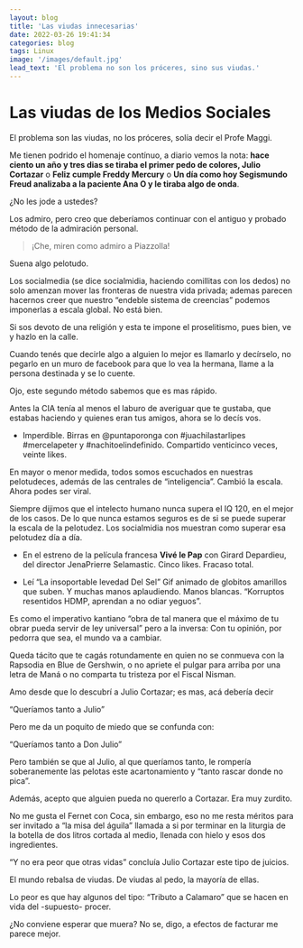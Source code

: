 ```yaml
---
layout: blog
title: 'Las viudas innecesarias'
date: 2022-03-26 19:41:34
categories: blog
tags: Linux
image: '/images/default.jpg'
lead_text: 'El problema no son los próceres, sino sus viudas.'
---
```


# Las viudas de los Medios Sociales

El problema son las viudas, no los próceres, solía decir el Profe Maggi.

Me tienen podrido el homenaje contínuo, a diario vemos la nota: **hace ciento un año y tres dias se tiraba el primer pedo de colores, Julio Cortazar** o **Feliz cumple Freddy Mercury** o **Un día como hoy Segismundo Freud analizaba a la paciente Ana O y le tiraba algo de onda**.  

¿No les jode a ustedes? 

Los admiro, pero creo que deberíamos continuar con el antiguo y probado método de la admiración personal.  

> ¡Che, miren como admiro a Piazzolla!  

Suena algo pelotudo. 

Los socialmedia (se dice socialmidia, haciendo comillitas con los dedos) no solo amenzan mover las fronteras de nuestra vida privada; ademas parecen hacernos creer que nuestro “endeble sistema de creencias” podemos imponerlas a escala global.  No está bien.

Si sos devoto de una religión y esta te impone el proselitismo, pues bien, ve y hazlo en la calle. 

Cuando tenés que decirle algo a alguien lo mejor es llamarlo y decírselo, no pegarlo en un muro de facebook para que lo vea la hermana, llame a la persona destinada y se lo cuente.   

Ojo, este segundo método sabemos que es mas rápido. 

Antes la CIA tenía al menos el laburo de averiguar que te gustaba, que estabas haciendo y quienes eran tus amigos, ahora se lo decís vos. 

- Imperdible.  Birras en @puntaporonga con #juachilastarlipes #mercelapeter y #nachitoelindefinido.  Compartido venticinco veces, veinte likes. 

En mayor o menor medida, todos somos escuchados en nuestras pelotudeces, además de las centrales de “inteligencia”.  Cambió la escala.  Ahora podes ser viral. 

Siempre dijimos que el intelecto humano nunca supera el IQ 120, en el mejor de los casos.   De lo que nunca estamos seguros es de si se puede superar la escala de la pelotudez. Los socialmidia nos muestran como superar esa pelotudez día a día. 

- En el estreno de la película francesa **Vivé le Pap** con Girard Depardieu, del director JenaPrierre Selamastic.  Cinco likes.  Fracaso total. 

- Leí “La insoportable levedad Del Sel”  Gif animado de globitos amarillos que suben.  Y muchas manos aplaudiendo.  Manos blancas.  “Korruptos resentidos HDMP, aprendan a no odiar yeguos”. 

Es como el imperativo kantiano “obra de tal manera que el máximo de tu obrar pueda servir de ley universal” pero a la inversa: Con tu opinión, por pedorra que sea, el mundo va a cambiar. 

Queda tácito que te cagás rotundamente en quien no se conmueva con la Rapsodia en Blue de Gershwin, o no apriete el pulgar para arriba por una letra de Maná o no comparta tu tristeza por el Fiscal Nisman. 

Amo desde que lo descubrí a Julio Cortazar; es mas, acá debería decir  

“Queríamos tanto a Julio” 

Pero me da un poquito de miedo que se confunda con: 

“Queríamos tanto a Don Julio”

Pero también se que al Julio, al que queríamos tanto, le rompería soberanemente las pelotas este acartonamiento y “tanto rascar donde no pica”. 

Además, acepto que alguien pueda no quererlo a Cortazar.   Era muy zurdito.

No me gusta el Fernet con Coca, sin embargo, eso no me resta méritos para ser invitado a “la misa del águila” llamada a si por terminar en la liturgia de la botella de dos litros cortada al medio, llenada con hielo y esos dos ingredientes. 

“Y no era peor que otras vidas” concluía Julio Cortazar este tipo de juicios. 

El mundo rebalsa de viudas.  De viudas al pedo, la mayoría de ellas. 

Lo peor es que hay algunos del tipo: “Tributo a Calamaro” que se hacen en vida del -supuesto- procer.   

¿No conviene esperar que muera?  No se, digo, a efectos de facturar me parece mejor.
